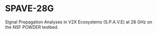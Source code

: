 # SPAVE-28G
Signal Propagation Analyses in V2X Ecosystems (S.P.A.V.E) at 28 GHz on the NSF POWDER testbed.
